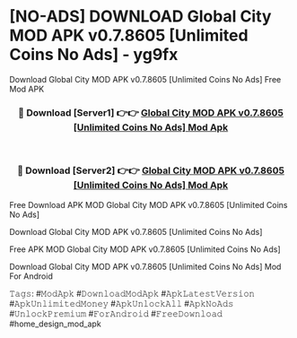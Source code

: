 # [NO-ADS] DOWNLOAD Global City MOD APK v0.7.8605 [Unlimited Coins No Ads] - yg9fx
Download Global City MOD APK v0.7.8605 [Unlimited Coins No Ads] Free Mod APK

<div align="center">
<h3>🔴 Download [Server1] 👉👉 <a href="https://apk-comot.site?title=Global_City_MOD_APK_v0.7.8605_[Unlimited_Coins_No_Ads]">Global City MOD APK v0.7.8605 [Unlimited Coins No Ads] Mod Apk</a></h3><br>

<h3>🔴 Download [Server2] 👉👉 <a href="https://apk-comot.site?title=Global_City_MOD_APK_v0.7.8605_[Unlimited_Coins_No_Ads]">Global City MOD APK v0.7.8605 [Unlimited Coins No Ads] Mod Apk</a></h3>
</div>


Free Download APK MOD Global City MOD APK v0.7.8605 [Unlimited Coins No Ads]

Download Global City MOD APK v0.7.8605 [Unlimited Coins No Ads] 

Free APK MOD Global City MOD APK v0.7.8605 [Unlimited Coins No Ads] 

Download Global City MOD APK v0.7.8605 [Unlimited Coins No Ads] Mod For Android

𝚃𝚊𝚐𝚜: #𝙼𝚘𝚍𝙰𝚙𝚔 #𝙳𝚘𝚠𝚗𝚕𝚘𝚊𝚍𝙼𝚘𝚍𝙰𝚙𝚔 #𝙰𝚙𝚔𝙻𝚊𝚝𝚎𝚜𝚝𝚅𝚎𝚛𝚜𝚒𝚘𝚗 #𝙰𝚙𝚔𝚄𝚗𝚕𝚒𝚖𝚒𝚝𝚎𝚍𝙼𝚘𝚗𝚎𝚢 #𝙰𝚙𝚔𝚄𝚗𝚕𝚘𝚌𝚔𝙰𝚕𝚕 #𝙰𝚙𝚔𝙽𝚘𝙰𝚍𝚜 #𝚄𝚗𝚕𝚘𝚌𝚔𝙿𝚛𝚎𝚖𝚒𝚞𝚖 #𝙵𝚘𝚛𝙰𝚗𝚍𝚛𝚘𝚒𝚍 #𝙵𝚛𝚎𝚎𝙳𝚘𝚠𝚗𝚕𝚘𝚊𝚍 #home_design_mod_apk
